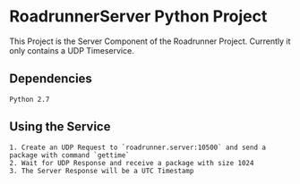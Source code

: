 RoadrunnerServer Python Project
===============================

This Project is the Server Component of the Roadrunner Project.
Currently it only contains a UDP Timeservice.

Dependencies
------------

	Python 2.7

Using the Service
-----------------

	1. Create an UDP Request to `roadrunner.server:10500` and send a package with command `gettime`
	2. Wait for UDP Response and receive a package with size 1024
	3. The Server Response will be a UTC Timestamp


